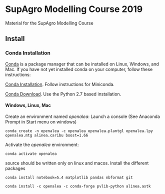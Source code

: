 # SupAgro Modelling Course 2019

Material for the SupAgro Modelling Course

## Install

### Conda Installation

[Conda](https://conda.io) is a package manager that can be installed on Linux, Windows, and Mac.
If you have not yet installed conda on your computer, follow these instructions:

[Conda Installation](https://conda.io/docs/user-guide/install/index.html). Follow instructions for Miniconda.

[Conda Download](https://conda.io/miniconda.html). Use the Python 2.7 based installation.

#### Windows, Linux, Mac

Create an environment named *openalea*:
Launch a console (See Anaconda Prompt in Start menu on windows)
    
    conda create -n openalea -c openalea openalea.plantgl openalea.lpy openalea.mtg alinea.caribu boost=1.66 

Activate the *openalea* environment:

    conda activate openalea

source should be written only on linux and macos.
Install the different packages

    conda install notebook=5.4 matplotlib pandas nbformat git

    conda install -c openalea -c conda-forge pvlib-python alinea.astk
